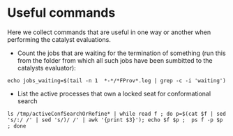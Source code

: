 # Useful commands

Here we collect commands that are useful in one way or another when performing the catalyst evaluations.

* Count the jobs that are waiting for the termination of something (run this from the folder from which all such jobs have been sumbitted to the catalysts evaluator):
```
echo jobs_waiting=$(tail -n 1  *-*/*FProv*.log | grep -c -i 'waiting')
```

* List the active processes that own a locked seat for conformational search 
```
ls /tmp/activeConfSearchOrRefine* | while read f ; do p=$(cat $f | sed 's/:/ /' | sed 's/)/ /' | awk '{print $3}'); echo $f $p ;  ps f -p $p ; done
```



